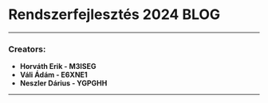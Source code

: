 # Rendszerfejlesztés 2024 BLOG

---

### Creators:
- **Horváth Erik - M3ISEG**
- **Váli Ádám - E6XNE1**
- **Neszler Dárius - YGPGHH**

---
